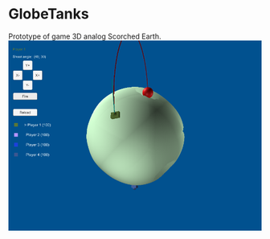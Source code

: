 # GlobeTanks
Prototype of game 3D analog Scorched Earth.
![Screenshoot](https://github.com/vovanok/GlobeTanks/blob/master/globatanks_screenshoot.png)

